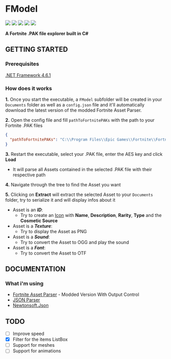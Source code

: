 # FModel
[![](https://img.shields.io/badge/Releases-Executable-orange.svg?logo=github)](https://github.com/iAmAsval/FModel/releases)
[![](https://img.shields.io/github/downloads/iAmAsval/FModel/1.0/total.svg?color=green&label=Downloads&logo=buzzfeed&logoColor=white)](https://github.com/iAmAsval/FModel/releases/tag/1.0)
[![](https://img.shields.io/badge/License-GPL-blue.svg?logo=gnu)](https://github.com/iAmAsval/FModel/blob/master/LICENSE)
[![](https://img.shields.io/badge/Twitter-@AsvalFN-1da1f2.svg?logo=twitter)](https://twitter.com/AsvalFN)
[![](https://img.shields.io/badge/Discord-Need%20Help%3F-7289da.svg?logo=discord)](https://discord.gg/JmWvXKb)

**A Fortnite .PAK file explorer built in C#**



## GETTING STARTED
### Prerequisites
[.NET Framework 4.6.1](https://dotnet.microsoft.com/download/dotnet-framework-runtime/net461)
### How does it works
**1.** Once you start the executable, a `FModel` subfolder will be created in your `Documents` folder as well as a `config.json` file and it'll automatically download the latest version of the modded Fortnite Asset Parser.

**2.** Open the config file and fill `pathToFortnitePAKs` with the path to your Fortnite .PAK files
```json
{
  "pathToFortnitePAKs": "C:\\Program Files\\Epic Games\\Fortnite\\FortniteGame\\Content\\Paks"
}
```

**3.** Restart the executable, select your .PAK file, enter the AES key and click **Load**
  - It will parse all Assets contained in the selected .PAK file with their respective path
  
**4.** Navigate through the tree to find the Asset you want

**5.** Clicking on **Extract** will extract the selected Asset to your `Documents` folder, try to serialize it and will display infos about it
  - Asset is an **_ID_**:
    - Try to create an [Icon](https://i.imgur.com/CkiU3p5.png) with **Name**, **Description**, **Rarity**, **Type** and the **Cosmetic Source**
  - Asset is a **_Texture_**:
    - Try to display the Asset as PNG
  - Asset is a **_Sound_**:
    - Try to convert the Asset to OGG and play the sound
  - Asset is a **_Font_**:
    - Try to convert the Asset to OTF



## DOCUMENTATION
### What i'm using
- [Fortnite Asset Parser](https://github.com/SirWaddles/JohnWickParse) - Modded Version With Output Control
- [JSON Parser](https://app.quicktype.io/)
- [Newtonsoft.Json](https://github.com/JamesNK/Newtonsoft.Json)

## TODO
- [ ] Improve speed
- [x] Filter for the items ListBox
- [ ] Support for meshes
- [ ] Support for animations
